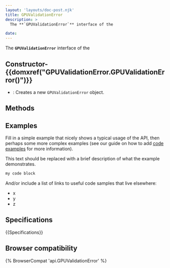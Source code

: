 ```yaml
---
layout: 'layouts/doc-post.njk'
title: GPUValidationError
description: >
  The **`GPUValidationError`** interface of the  

date: 
---
```


The **`GPUValidationError`** interface of the  





 ## Constructor- {{domxref("GPUValidationError.GPUValidationError()")}}
  - : Creates a new `GPUValidationError` object.





## Methods



## Examples

Fill in a simple example that nicely shows a typical usage of the API, then perhaps some more complex examples (see our guide on how to add [code examples](/en-US/docs/MDN/Contribute/Structures/Code_examples) for more information).

This text should be replaced with a brief description of what the example demonstrates.

```js
my code block
```

And/or include a list of links to useful code samples that live elsewhere:

*   x
*   y
*   z

## Specifications

{{Specifications}}

## Browser compatibility

{% BrowserCompat 'api.GPUValidationError' %}

